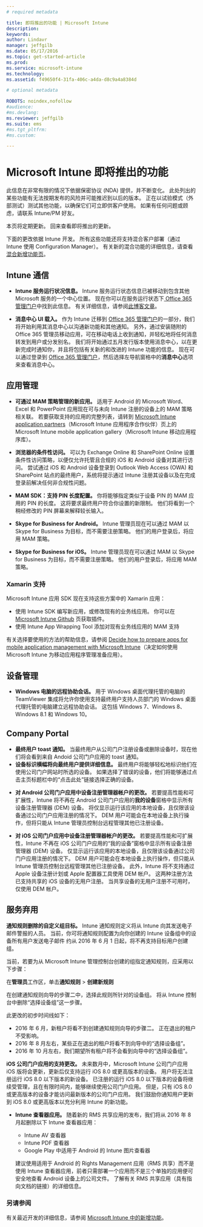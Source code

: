 ```yaml
---
# required metadata

title: 即将推出的功能 | Microsoft Intune
description:
keywords:
author: Lindavr
manager: jeffgilb
ms.date: 05/17/2016
ms.topic: get-started-article
ms.prod:
ms.service: microsoft-intune
ms.technology:
ms.assetid: f49650f4-31fa-406c-a4da-d8c9a4a8384d

# optional metadata

ROBOTS: noindex,nofollow
#audience:
#ms.devlang:
ms.reviewer: jeffgilb
ms.suite: ems
#ms.tgt_pltfrm:
#ms.custom:

---
```


# Microsoft Intune 即将推出的功能
此信息在非常有限的情况下依据保密协议 (NDA) 提供，并不断变化。 此处列出的某些功能有无法按期发布的风险并可能推迟到以后的版本。 正在以试验模式（外部测试）测试其他功能，以确保它们可立即供客户使用。 如果有任何问题或顾虑，请联系 Intune/PM 好友。

本页将定期更新。 回来查看即将推出的更新。

下面的更改依据 Intune 开发。 所有这些功能还将支持混合客户部署（通过 Intune 使用 Configuration Manager）。 有关新的混合功能的详细信息，请查看[混合新增功能页](https://technet.microsoft.com/en-US/library/mt718155(TechNet.10).aspx)。

## Intune 通信
- **Intune 服务运行状况信息。** Intune 服务运行状态信息已被移动到包含其他 Microsoft 服务的一个中心位置。 现在你可以在服务运行状态下[ Office 365 管理门户](https://portal.office.com/Admin/Default.aspx)中找到此信息。 有关详细信息，请参阅[此博客文章](https://blogs.technet.microsoft.com/microsoftintune/2016/04/28/intune-service-health-is-now-available-in-the-office-365-portal/)。

- **消息中心 UI 载入。** 作为 Intune 迁移到 [Office 365 管理门户](https://portal.office.com/)的一部分，我们将开始利用其消息中心以沟通新功能和其他通知。 另外，通过安装随附的 Office 365 管理员移动应用，可在移动电话上收到通知，并轻松地将任何消息转发到用户或分发别名。
我们将开始通过五月发行版本使用消息中心，以在更新完成时通知你，并且将包括有关新的和改进的 Intune 功能的信息。 现在可以通过登录到 [Office 365 管理门户](https://portal.office.com/)，然后选择左导航窗格中的**消息中心**选项来查看消息中心。

## 应用管理
- **可通过 MAM 策略管理的新应用。** 适用于 Android 的 Microsoft Word、Excel 和 PowerPoint 应用现在可与未向 Intune 注册的设备上的 MAM 策略相关联。 若要获取支持的应用的完整列表，请转到 [Microsoft Intune application partners](https://www.microsoft.com/en-us/server-cloud/products/microsoft-intune/partners.aspx)（Microsoft Intune 应用程序合作伙伴）页上的 Microsoft Intune mobile application gallery（Microsoft Intune 移动应用程序库）。


- **浏览器的条件性访问。** 可以为 Exchange Online 和 SharePoint Online 设置条件性访问策略，以便仅允许托管且合规的 iOS 和 Android 设备对其进行访问。 尝试通过 iOS 和 Android 设备登录到 Outlook Web Access (OWA) 和 SharePoint 站点的最终用户，系统将提示通过 Intune 注册其设备以及在完成登录前解决任何非合规性问题。
<!---TFS 1175844--->

- **MAM SDK：支持 PIN 长度配置。** 你将能够指定类似于设备 PIN 的 MAM 应用的 PIN 的长度。 这将要求最终用户符合你设置的新限制。 他们将看到一个稍经修改的 PIN 屏幕来解释较长输入。
<!--- TFS 1104753--->

- **Skype for Business for Android。** Intune 管理员现在可以通过 MAM 以 Skype for Business 为目标，而不需要注册策略。  他们的用户登录后，将应用 MAM 策略。
<!--- TFS item 1248444 --->

- **Skype for Business for iOS。** Intune 管理员现在可以通过 MAM 以 Skype for Business 为目标，而不需要注册策略。  他们的用户登录后，将应用 MAM 策略。
<!--- TFS item 1248443 --->

### Xamarin 支持
Microsoft Intune 应用 SDK 现在支持这些方案中的 Xamarin 应用：

- 使用 Intune SDK 编写新应用，或修改现有的业务线应用。 你可以在 [Microsoft Intune Github](https://github.com/msintuneappsdk) 页获取插件。
- 使用 Intune App Wrapping Tool 添加对现有业务线应用的 MAM 支持

有关选择要使用的方法的帮助信息，请参阅 [Decide how to prepare apps for mobile application management with Microsoft Intune](https://docs.microsoft.com/en-us/intune/deploy-use/decide-how-to-prepare-apps-for-mobile-application-management-with-microsoft-intune)（决定如何使用 Microsoft Intune 为移动应用程序管理准备应用）。
<!--- TFS 1061478 & TFS 1152340--->


## 设备管理
- **Windows 电脑的远程协助会话。** 用于 Windows 桌面代理托管的电脑的 TeamViewer 集成将允许你使用支持最终用户支持人员部门的 Windows 桌面代理托管的电脑建立远程协助会话。 这包括 Windows 7、Windows 8、Windows 8.1 和 Windows 10。
<!--- TFS 1284856--->



## Company Portal

- **最终用户 toast 通知。** 当最终用户从公司门户注册设备或删除设备时，现在他们将会看到来自 Andoid 公司门户应用的 toast 通知。
- **设备标识横幅将向最终用户提供详细信息。** 最终用户将能够轻松地标识他们在使用公司门户网站时所选的设备。 如果选择了错误的设备，他们将能够通过点击主页标题栏中的“点击此处”链接选择正确的设备。
<!--- TFS 1231157--->

- **对 Android 公司门户应用中设备注册管理器帐户的更改。** 若要提高性能和可扩展性，Intune 将不再在 Android 公司门户应用的**我的设备**窗格中显示所有设备注册管理器 (DEM) 设备。 将仅显示运行该应用的本地设备，且仅限该设备通过公司门户应用注册的情况下。 DEM 用户可能会在本地设备上执行操作，但将只能从 Intune 管理员控制台远程管理其他已注册设备。

- **对 iOS 公司门户应用中设备注册管理器帐户的更改。** 若要提高性能和可扩展性，Intune 不再在 iOS 公司门户应用的“我的设备”窗格中显示所有设备注册管理器 (DEM) 设备。 仅显示运行该应用的本地设备，且仅限该设备通过公司门户应用注册的情况下。 DEM 用户可能会在本地设备上执行操作，但只能从 Intune 管理员控制台远程管理其他已注册设备。  此外，Intune 将不支持通过 Apple 设备注册计划或 Apple 配置器工具使用 DEM 帐户。 这两种注册方法已支持共享的 iOS 设备的无用户注册。  当共享设备的无用户注册不可用时，仅使用 DEM 帐户。



## 服务弃用
**通知规则删除的自定义组目标。**
Intune 通知规则定义将从 Intune 向其发送电子邮件警报的人员。 当前，你可将通知规则配置为向你创建的 Intune 设备组中的设备所有用户发送电子邮件 约从 2016 年 6 月 1 日起，将不再支持目标用户创建组。

当前，若要为从 Microsoft Intune 管理控制台创建的组指定通知规则，应采用以下步骤：

在**管理员**工作区，单击**通知规则** > **创建新规则**

在创建通知规则向导的步骤二中，选择此规则所针对的设备组。 将从 Intune 控制台中删除“选择设备组”这一步骤。

此更改的初步时间线如下：
- 2016 年 6 月，新租户将看不到创建通知规则向导的步骤二。 正在退出的租户不受影响。
- 2016 年 8 月左右，某些正在退出的租户将看不到向导中的“选择设备组”。
- 2016 年 10 月左右，我们期望所有租户将不会看到向导中的“选择设备组”。

<!---   TFS 1278864--->
**iOS 公司门户应用的支持更改。**
未来数月中，Microsoft Intune 公司门户应用 iOS 版将会更新，更新后仅支持运行 iOS 8.0 或更高版本的设备。 用户将无法注册运行 iOS 8.0 以下版本的新设备。 已注册的运行 iOS 8.0 以下版本的设备将继续受管理，且在有限时间内，能够继续使用公司门户应用。 但是，只有 iOS 8.0 或更高版本的设备才能访问最新版本的公司门户应用。 我们鼓励你通知用户更新到 iOS 8.0 或更高版本以充分利用 Intune 的新功能。  

- **Intune 查看器应用。** 随着新的 RMS 共享应用的发布，我们将从 2016 年 8 月起删除以下 Intune 查看器应用：
    - Intune AV 查看器
    - Intune PDF 查看器
    - Google Play 中适用于 Android 的 Intune 图片查看器

  建议使用适用于 Android 的 Rights Management 应用（RMS 共享）而不是使用 Intune 查看器应用，前者只需部署一个应用而不是三个单独的应用便可安全地查看 Android 设备上的公司文件。 了解有关 RMS 共享应用（具有指向文档的链接）的详细信息。






### 另请参阅
有关最近开发的详细信息，请参阅 [Microsoft Intune 中的新增功能](whats-new-in-microsoft-intune.md)。


<!--HONumber=May16_HO5-->


